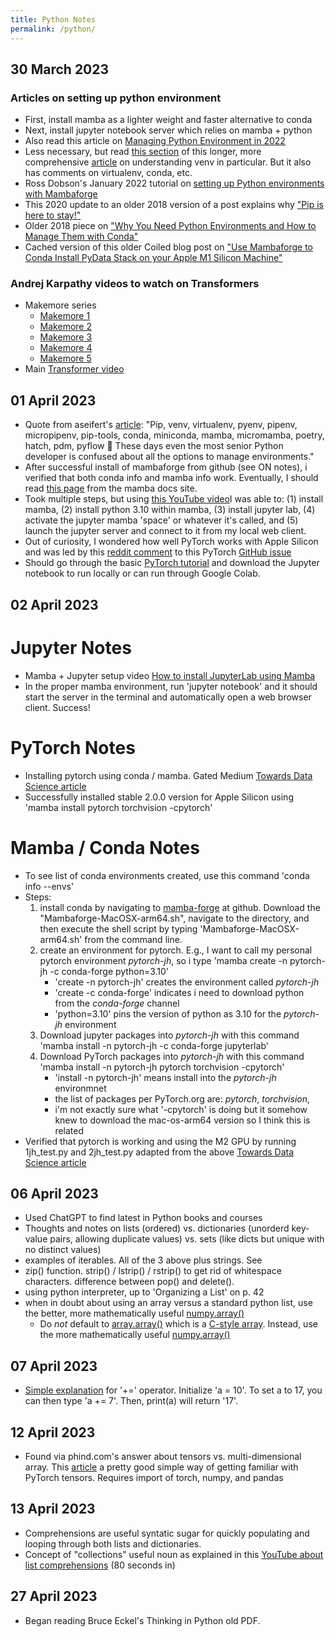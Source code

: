 ```yaml
---
title: Python Notes
permalink: /python/
---
```


## 30 March 2023
### Articles on setting up python environment
* First, install mamba as a lighter weight and faster alternative to conda
* Next, install jupyter notebook server which relies on mamba + python
* Also read this article on [Managing Python Environment in 2022](https://aseifert.com/p/python-environments/)
* Less necessary, but read [this section](https://realpython.com/python-virtual-environments-a-primer/#what-other-popular-options-exist-aside-from-venv) of this longer, more comprehensive [article](https://realpython.com/python-virtual-environments-a-primer/) on understanding venv in particular. But it also has comments on virtualenv, conda, etc.
* Ross Dobson's January 2022 tutorial on [setting up Python environments with Mambaforge](https://ross-dobson.github.io/posts/2021/01/setting-up-python-virtual-environments-with-mambaforge/)
* This 2020 update to an older 2018 version of a post explains why ["Pip is here to stay!"](https://chriswarrick.com/blog/2018/07/17/pipenv-promises-a-lot-delivers-very-little/#pip-is-here-to-stay)
* Older 2018 piece on ["Why You Need Python Environments and How to Manage Them with Conda"](https://www.freecodecamp.org/news/why-you-need-python-environments-and-how-to-manage-them-with-conda-85f155f4353c/)
* Cached version of this older Coiled blog post on ["Use Mambaforge to Conda Install PyData Stack on your Apple M1 Silicon Machine"](https://webcache.googleusercontent.com/search?q=cache:AmxeEUnBp84J:https://www.coiled.io/blog/apple-arm64-mambaforge&cd=6&hl=en&ct=clnk&gl=us&client=safari)

### Andrej Karpathy videos to watch on Transformers
* Makemore series
	* [Makemore 1](https://www.youtube.com/watch?v=PaCmpygFfXo&t=198s)
	* [Makemore 2](https://www.youtube.com/watch?v=TCH_1BHY58I)
	* [Makemore 3](https://www.youtube.com/watch?v=P6sfmUTpUmc)
	* [Makemore 4](https://www.youtube.com/watch?v=q8SA3rM6ckI)
	* [Makemore 5](https://www.youtube.com/watch?v=t3YJ5hKiMQ0)
* Main [Transformer video](https://www.youtube.com/watch?v=kCc8FmEb1nY&t=13s)

## 01 April 2023
* Quote from aseifert's [article](https://aseifert.com/p/python-environments/): "Pip, venv, virtualenv, pyenv, pipenv, micropipenv, pip-tools, conda, miniconda, mamba, micromamba, poetry, hatch, pdm, pyflow 🤯 These days even the most senior Python developer is confused about all the options to manage environments."
* After successful install of mambaforge from github (see ON notes), i verified that both conda info and mamba info work. Eventually, I should read [this page](https://mamba.readthedocs.io/en/latest/user_guide/mamba.html) from the mamba docs site.
* Took multiple steps, but using [this YouTube video](https://www.youtube.com/watch?v=Qq8gPwRpbp0)I was able to: (1) install mamba, (2) install python 3.10 within mamba, (3) install jupyter lab, (4) activate the jupyter mamba 'space' or whatever it's called, and (5) launch the jupyter server and connect to it from my local web client.
* Out of curiosity, I wondered how well PyTorch works with Apple Silicon and was led by this [reddit comment](https://www.reddit.com/r/pytorch/comments/10g7jw8/state_of_mps_apple_m1m2_support_in_pytorch/) to this PyTorch [GitHub issue](https://github.com/pytorch/pytorch/issues/77764)
* Should go through the basic [PyTorch tutorial](https://pytorch.org/tutorials/beginner/basics/quickstart_tutorial.html) and download the Jupyter notebook to run locally or can run through Google Colab.

## 02 April 2023

# Jupyter Notes
* Mamba + Jupyter setup video [How to install JupyterLab using Mamba](https://www.youtube.com/watch?v=Qq8gPwRpbp0)
* In the proper mamba environment, run 'jupyter notebook' and it should start the server in the terminal and automatically open a web browser client. Success!

# PyTorch Notes
* Installing pytorch using conda / mamba. Gated Medium [Towards Data Science article](https://towardsdatascience.com/installing-pytorch-on-apple-m1-chip-with-gpu-acceleration-3351dc44d67c) 
* Successfully installed stable 2.0.0 version for Apple Silicon using 'mamba install pytorch torchvision -cpytorch'

# Mamba / Conda Notes
* To see list of conda environments created, use this command 'conda info --envs'
* Steps:
	1. install conda by navigating to [mamba-forge](https://github.com/conda-forge/miniforge#mambaforge) at github. Download the "Mambaforge-MacOSX-arm64.sh", navigate to the directory, and then execute the shell script by typing 'Mambaforge-MacOSX-arm64.sh' from the command line.
	1. create an environment for pytorch. E.g., I want to call my personal pytorch environment *pytorch-jh*, so i type 'mamba create -n pytorch-jh -c conda-forge python=3.10'
		* 'create -n pytorch-jh' creates the environment called *pytorch-jh*
		* 'create -c conda-forge' indicates i need to download python from the *conda-forge* channel
		* 'python=3.10' pins the version of python as 3.10 for the *pytorch-jh* environment
	1. Download jupyter packages into *pytorch-jh* with this command 'mamba install -n pytorch-jh -c conda-forge jupyterlab'
	1. Download PyTorch packages into *pytorch-jh* with this command 'mamba install -n pytorch-jh pytorch torchvision -cpytorch'
		* 'install -n pytorch-jh' means install into the *pytorch-jh* environmnet
		* the list of packages per PyTorch.org are: *pytorch*, *torchvision*, 
		* i'm not exactly sure what '-cpytorch' is doing but it somehow knew to download the mac-os-arm64 version so I think this is related
* Verified that pytorch is working and using the M2 GPU by running 1jh_test.py and 2jh_test.py adapted from the above [Towards Data Science article](https://towardsdatascience.com/installing-pytorch-on-apple-m1-chip-with-gpu-acceleration-3351dc44d67c) 

## 06 April 2023
* Used ChatGPT to find latest in Python books and courses
* Thoughts and notes on lists (ordered) vs. dictionaries (unorderd key-value pairs, allowing duplicate values) vs. sets (like dicts but unique with no distinct values)
* examples of iterables. All of the 3 above plus strings. See
* zip() function. strip() / lstrip() / rstrip() to get rid of whitespace characters. difference between pop() and delete().
* using python interpreter, up to 'Organizing a List' on p. 42
* when in doubt about using an array versus a standard python list, use the better, more mathematically useful [numpy.array()](https://numpy.org/doc/stable/reference/generated/numpy.array.html) 
	* Do *not* default to [array.array()](https://docs.python.org/3/library/array.html) which is a [C-style array](https://pimylifeup.com/python-arrays/).
Instead, use the more mathematically useful [numpy.array()](https://numpy.org/doc/stable/reference/generated/numpy.array.html)

## 07 April 2023
* [Simple explanation](https://careerkarma.com/blog/python-operator/) for '+=' operator. Initialize 'a = 10'. To set a to 17, you can then type 'a += 7'. Then, print(a) will return '17'.

## 12 April 2023
* Found via phind.com's answer about tensors vs. multi-dimensional array. This [article](https://machinelearningmastery.com/one-dimensional-tensors-in-pytorch/) a pretty good simple way of getting familiar with PyTorch tensors. Requires import of torch, numpy, and pandas

## 13 April 2023
* Comprehensions are useful syntatic sugar for quickly populating and looping through both lists and dictionaries.
* Concept of "collections" useful noun as explained in this [YouTube about list comprehensions](https://www.youtube.com/watch?v=AhSvKGTh28Q&t=80si) (80 seconds in)


## 27 April 2023
* Began reading Bruce Eckel's Thinking in Python old PDF.

